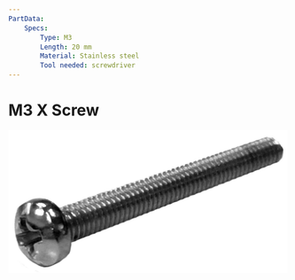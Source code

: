 ```yaml
---
PartData:
    Specs:
        Type: M3
        Length: 20 mm
        Material: Stainless steel
        Tool needed: screwdriver
---
```

# M3 X Screw

![](images/screw.png)


